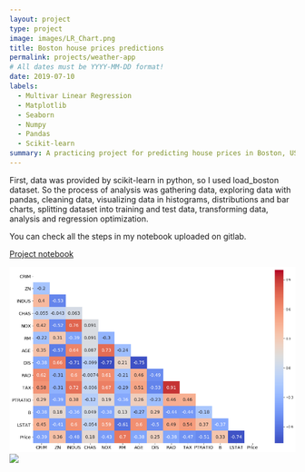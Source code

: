 ```yaml
---
layout: project
type: project
image: images/LR_Chart.png
title: Boston house prices predictions 
permalink: projects/weather-app
# All dates must be YYYY-MM-DD format!
date: 2019-07-10
labels:
  - Multivar Linear Regression
  - Matplotlib
  - Seaborn
  - Numpy
  - Pandas
  - Scikit-learn
summary: A practicing project for predicting house prices in Boston, USA.
---
```


First, data was provided by scikit-learn in python, so I used load_boston dataset.
So the process of analysis was gathering data, exploring data with pandas, cleaning data, visualizing data in histograms, distributions and bar charts, splitting dataset into training and test data, transforming data, analysis and regression optimization. 

You can check all the steps in my notebook uploaded on gitlab.

<a href="https://gitlab.com/Kaygi22/data-science-project"><i class="large gitlab icon"> </i>Project notebook</a>


<img class="ui image" src="../images/LR_Chart.png">
<img class="ui image" src="../images/LR_Chart2.png">






